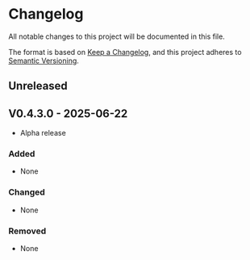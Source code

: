 # Changelog
All notable changes to this project will be documented in this file.

The format is based on [Keep a Changelog](https://keepachangelog.com/en/1.0.0/),
and this project adheres to [Semantic Versioning](https://semver.org/spec/v2.0.0.html).

## Unreleased

## V0.4.3.0 - 2025-06-22
* Alpha release
### Added
* None

### Changed
* None

### Removed
* None
